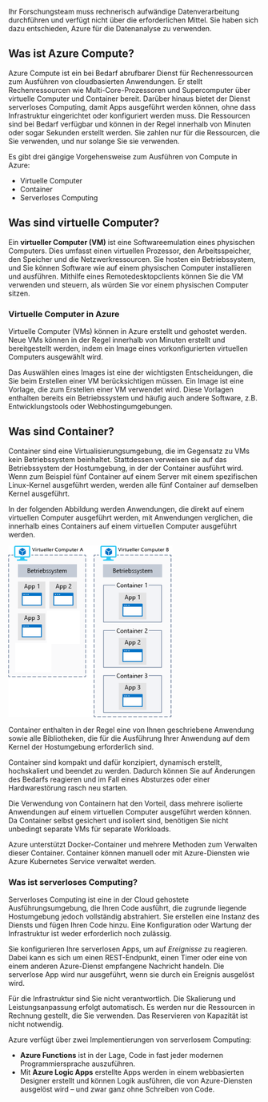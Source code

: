 Ihr Forschungsteam muss rechnerisch aufwändige Datenverarbeitung durchführen und verfügt nicht über die erforderlichen Mittel. Sie haben sich dazu entschieden, Azure für die Datenanalyse zu verwenden.

## <a name="what-is-azure-compute"></a>Was ist Azure Compute?
Azure Compute ist ein bei Bedarf abrufbarer Dienst für Rechenressourcen zum Ausführen von cloudbasierten Anwendungen. Er stellt Rechenressourcen wie Multi-Core-Prozessoren und Supercomputer über virtuelle Computer und Container bereit. Darüber hinaus bietet der Dienst serverloses Computing, damit Apps ausgeführt werden können, ohne dass Infrastruktur eingerichtet oder konfiguriert werden muss. Die Ressourcen sind bei Bedarf verfügbar und können in der Regel innerhalb von Minuten oder sogar Sekunden erstellt werden. Sie zahlen nur für die Ressourcen, die Sie verwenden, und nur solange Sie sie verwenden.

Es gibt drei gängige Vorgehensweise zum Ausführen von Compute in Azure:

- Virtuelle Computer
- Container
- Serverloses Computing

## <a name="what-are-virtual-machines"></a>Was sind virtuelle Computer?

Ein **virtueller Computer (VM)** ist eine Softwareemulation eines physischen Computers. Dies umfasst einen virtuellen Prozessor, den Arbeitsspeicher, den Speicher und die Netzwerkressourcen. Sie hosten ein Betriebssystem, und Sie können Software wie auf einem physischen Computer installieren und ausführen. Mithilfe eines Remotedesktopclients können Sie die VM verwenden und steuern, als würden Sie vor einem physischen Computer sitzen.

### <a name="virtual-machines-in-azure"></a>Virtuelle Computer in Azure

Virtuelle Computer (VMs) können in Azure erstellt und gehostet werden. Neue VMs können in der Regel innerhalb von Minuten erstellt und bereitgestellt werden, indem ein Image eines vorkonfigurierten virtuellen Computers ausgewählt wird.

Das Auswählen eines Images ist eine der wichtigsten Entscheidungen, die Sie beim Erstellen einer VM berücksichtigen müssen. Ein Image ist eine Vorlage, die zum Erstellen einer VM verwendet wird. Diese Vorlagen enthalten bereits ein Betriebssystem und häufig auch andere Software, z.B. Entwicklungstools oder Webhostingumgebungen.

## <a name="what-are-containers"></a>Was sind Container?

Container sind eine Virtualisierungsumgebung, die im Gegensatz zu VMs kein Betriebssystem beinhaltet. Stattdessen verweisen sie auf das Betriebssystem der Hostumgebung, in der der Container ausführt wird. Wenn zum Beispiel fünf Container auf einem Server mit einem spezifischen Linux-Kernel ausgeführt werden, werden alle fünf Container auf demselben Kernel ausgeführt.

In der folgenden Abbildung werden Anwendungen, die direkt auf einem virtuellen Computer ausgeführt werden, mit Anwendungen verglichen, die innerhalb eines Containers auf einem virtuellen Computer ausgeführt werden.

![Eine Abbildung, in der dargestellt wird, dass das Betriebssystem Teil des virtuellen Computers und nicht Teil des Containers ist.](../media/2-vm-versus-containers.png)

Container enthalten in der Regel eine von Ihnen geschriebene Anwendung sowie alle Bibliotheken, die für die Ausführung Ihrer Anwendung auf dem Kernel der Hostumgebung erforderlich sind. 

Container sind kompakt und dafür konzipiert, dynamisch erstellt, hochskaliert und beendet zu werden. Dadurch können Sie auf Änderungen des Bedarfs reagieren und im Fall eines Absturzes oder einer Hardwarestörung rasch neu starten. 

Die Verwendung von Containern hat den Vorteil, dass mehrere isolierte Anwendungen auf einem virtuellen Computer ausgeführt werden können. Da Container selbst gesichert und isoliert sind, benötigen Sie nicht unbedingt separate VMs für separate Workloads.

Azure unterstützt Docker-Container und mehrere Methoden zum Verwalten dieser Container. Container können manuell oder mit Azure-Diensten wie Azure Kubernetes Service verwaltet werden.

### <a name="what-is-serverless-computing"></a>Was ist serverloses Computing?

Serverloses Computing ist eine in der Cloud gehostete Ausführungsumgebung, die Ihren Code ausführt, die zugrunde liegende Hostumgebung jedoch vollständig abstrahiert. Sie erstellen eine Instanz des Diensts und fügen Ihren Code hinzu. Eine Konfiguration oder Wartung der Infrastruktur ist weder erforderlich noch zulässig.

Sie konfigurieren Ihre serverlosen Apps, um auf _Ereignisse_ zu reagieren. Dabei kann es sich um einen REST-Endpunkt, einen Timer oder eine von einem anderen Azure-Dienst empfangene Nachricht handeln. Die serverlose App wird nur ausgeführt, wenn sie durch ein Ereignis ausgelöst wird.

Für die Infrastruktur sind Sie nicht verantwortlich. Die Skalierung und Leistungsanpassung erfolgt automatisch. Es werden nur die Ressourcen in Rechnung gestellt, die Sie verwenden. Das Reservieren von Kapazität ist nicht notwendig.

Azure verfügt über zwei Implementierungen von serverlosem Computing: 

- **Azure Functions** ist in der Lage, Code in fast jeder modernen Programmiersprache auszuführen.
- Mit **Azure Logic Apps** erstellte Apps werden in einem webbasierten Designer erstellt und können Logik ausführen, die von Azure-Diensten ausgelöst wird – und zwar ganz ohne Schreiben von Code.
